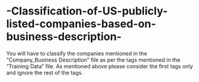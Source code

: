 # -Classification-of-US-publicly-listed-companies-based-on-business-description-

You will have to classify the companies mentioned in the “Company_Business Description” file
as per the tags mentioned in the “Training Data” file. As mentioned above please consider the
first tags only and ignore the rest of the tags.
